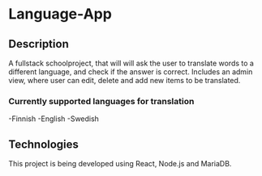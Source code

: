 # Language-App

## Description

A fullstack schoolproject, that will will ask the user to translate words to a different language, and check if the answer is correct. Includes an admin view, where user can edit, delete and add new items to be translated.

### Currently supported languages for translation
-Finnish
-English
-Swedish

## Technologies

This project is being developed using React, Node.js and MariaDB.
